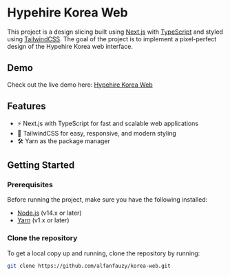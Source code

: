 # Hypehire Korea Web

This project is a design slicing built using [Next.js](https://nextjs.org/) with [TypeScript](https://www.typescriptlang.org/) and styled using [TailwindCSS](https://tailwindcss.com/). The goal of the project is to implement a pixel-perfect design of the Hypehire Korea web interface.

## Demo

Check out the live demo here: [Hypehire Korea Web](https://hypehire-korea-web.vercel.app/)

## Features

- ⚡️ Next.js with TypeScript for fast and scalable web applications
- 💅 TailwindCSS for easy, responsive, and modern styling
- 🛠️ Yarn as the package manager

## Getting Started

### Prerequisites

Before running the project, make sure you have the following installed:

- [Node.js](https://nodejs.org/) (v14.x or later)
- [Yarn](https://yarnpkg.com/) (v1.x or later)

### Clone the repository

To get a local copy up and running, clone the repository by running:

```bash
git clone https://github.com/alfanfauzy/korea-web.git
```
